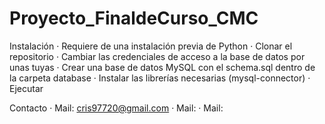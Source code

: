# Proyecto_FinaldeCurso_CMC

 Instalación
· Requiere de una instalación previa de Python
· Clonar el repositorio
· Cambiar las credenciales de acceso a la base de datos por unas tuyas
· Crear una base de datos MySQL con el schema.sql dentro de la carpeta database
· Instalar las librerías necesarias (mysql-connector)
· Ejecutar

 Contacto
· Mail: cris97720@gmail.com
· Mail: 
· Mail: 
